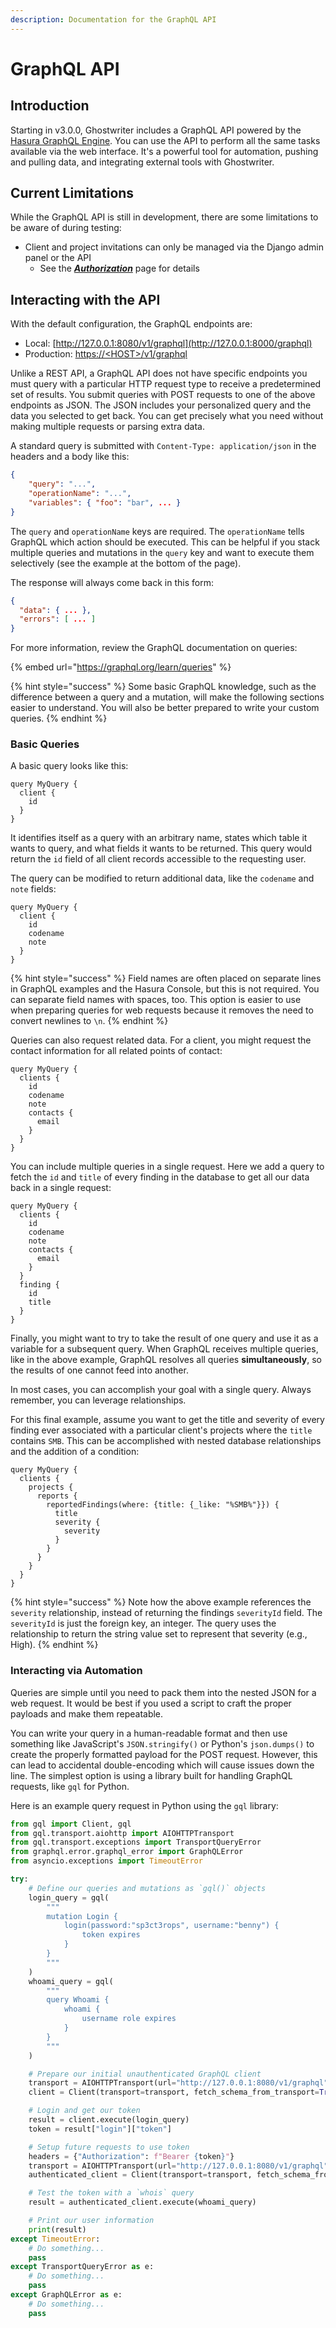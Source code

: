 ```yaml
---
description: Documentation for the GraphQL API
---
```


# GraphQL API

## Introduction

Starting in v3.0.0, Ghostwriter includes a GraphQL API powered by the [Hasura GraphQL Engine](https://hasura.io/). You can use the API to perform all the same tasks available via the web interface. It's a powerful tool for automation, pushing and pulling data, and integrating external tools with Ghostwriter.

## Current Limitations

While the GraphQL API is still in development, there are some limitations to be aware of during testing:

* Client and project invitations can only be managed via the Django admin panel or the API
  * See the [_**Authorization**_](authorization.md) page for details

## Interacting with the API

With the default configuration, the GraphQL endpoints are:

* Local: [http://127.0.0.1:8080/v1/graphql](http://127.0.0.1:8000/graphql)
* Production: [https://\<HOST>/v1/graphql](http://127.0.0.1:8000/graphql)

Unlike a REST API, a GraphQL API does not have specific endpoints you must query with a particular HTTP request type to receive a predetermined set of results. You submit queries with POST requests to one of the above endpoints as JSON. The JSON includes your personalized query and the data you selected to get back. You can get precisely what you need without making multiple requests or parsing extra data.

A standard query is submitted with `Content-Type: application/json` in the headers and a body like this:

```json
{
    "query": "...",
    "operationName": "...",
    "variables": { "foo": "bar", ... }
}
```

The `query` and `operationName` keys are required. The `operationName` tells GraphQL which action should be executed. This can be helpful if you stack multiple queries and mutations in the `query` key and want to execute them selectively (see the example at the bottom of the page).

The response will always come back in this form:

```json
{
  "data": { ... },
  "errors": [ ... ]
}
```

For more information, review the GraphQL documentation on queries:

{% embed url="https://graphql.org/learn/queries" %}

{% hint style="success" %}
Some basic GraphQL knowledge, such as the difference between a query and a mutation, will make the following sections easier to understand. You will also be better prepared to write your custom queries.
{% endhint %}

### Basic Queries

A basic query looks like this:

```
query MyQuery {
  client {
    id
  }
}

```

It identifies itself as a query with an arbitrary name, states which table it wants to query, and what fields it wants to be returned. This query would return the `id` field of all client records accessible to the requesting user.

The query can be modified to return additional data, like the `codename` and `note` fields:

```
query MyQuery {
  client {
    id
    codename
    note
  }
}

```

{% hint style="success" %}
Field names are often placed on separate lines in GraphQL examples and the Hasura Console, but this is not required. You can separate field names with spaces, too. This option is easier to use when preparing queries for web requests because it removes the need to convert newlines to `\n`.
{% endhint %}

Queries can also request related data. For a client, you might request the contact information for all related points of contact:

```
query MyQuery {
  clients {
    id
    codename
    note
    contacts {
      email
    }
  }
}
```

You can include multiple queries in a single request. Here we add a query to fetch the `id` and `title` of every finding in the database to get all our data back in a single request:

```
query MyQuery {
  clients {
    id
    codename
    note
    contacts {
      email
    }
  }
  finding {
    id
    title
  }
}
```

Finally, you might want to try to take the result of one query and use it as a variable for a subsequent query. When GraphQL receives multiple queries, like in the above example, GraphQL resolves all queries **simultaneously**, so the results of one cannot feed into another.

In most cases, you can accomplish your goal with a single query. Always remember, you can leverage relationships.

For this final example, assume you want to get the title and severity of every finding ever associated with a particular client's projects where the `title` contains `SMB`. This can be accomplished with nested database relationships and the addition of a condition:

```
query MyQuery {
  clients {
    projects {
      reports {
        reportedFindings(where: {title: {_like: "%SMB%"}}) {
          title
          severity {
            severity
          }
        }
      }
    }
  }
}
```

{% hint style="success" %}
Note how the above example references the `severity` relationship, instead of returning the findings `severityId` field. The `severityId` is just the foreign key, an integer. The query uses the relationship to return the string value set to represent that severity (e.g., High).
{% endhint %}

### Interacting via Automation

Queries are simple until you need to pack them into the nested JSON for a web request. It would be best if you used a script to craft the proper payloads and make them repeatable.

You can write your query in a human-readable format and then use something like JavaScript's `JSON.stringify()` or Python's `json.dumps()` to create the properly formatted payload for the POST request. However, this can lead to accidental double-encoding which will cause issues down the line. The simplest option is using a library built for handling GraphQL requests, like `gql` for Python.

Here is an example query request in Python using the `gql` library:

```python
from gql import Client, gql
from gql.transport.aiohttp import AIOHTTPTransport
from gql.transport.exceptions import TransportQueryError
from graphql.error.graphql_error import GraphQLError
from asyncio.exceptions import TimeoutError

try:
	# Define our queries and mutations as `gql()` objects
	login_query = gql(
		"""
		mutation Login {
			login(password:"sp3ct3rops", username:"benny") {
				token expires
			}
		}
		"""
	)
	whoami_query = gql(
		"""
		query Whoami {
			whoami {
				username role expires
			}
		}
		"""
	)

	# Prepare our initial unauthenticated GraphQL client
	transport = AIOHTTPTransport(url="http://127.0.0.1:8080/v1/graphql")
	client = Client(transport=transport, fetch_schema_from_transport=True)

	# Login and get our token
	result = client.execute(login_query)
	token = result["login"]["token"]

	# Setup future requests to use token
	headers = {"Authorization": f"Bearer {token}"}
	transport = AIOHTTPTransport(url="http://127.0.0.1:8080/v1/graphql", headers=headers)
	authenticated_client = Client(transport=transport, fetch_schema_from_transport=True)

	# Test the token with a `whois` query
	result = authenticated_client.execute(whoami_query)

	# Print our user information
	print(result)
except TimeoutError:
	# Do something...
	pass
except TransportQueryError as e:
	# Do something...
	pass
except GraphQLError as e:
	# Do something...
	pass
```

